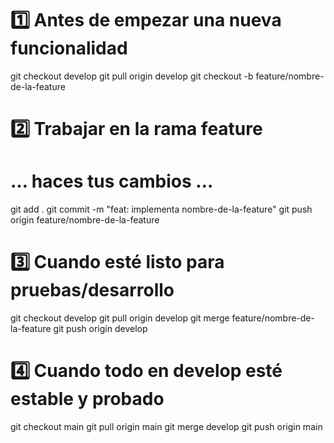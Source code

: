 # 1️⃣ Antes de empezar una nueva funcionalidad
git checkout develop
git pull origin develop
git checkout -b feature/nombre-de-la-feature

# 2️⃣ Trabajar en la rama feature
# … haces tus cambios …
git add .
git commit -m "feat: implementa nombre-de-la-feature"
git push origin feature/nombre-de-la-feature

# 3️⃣ Cuando esté listo para pruebas/desarrollo
git checkout develop
git pull origin develop
git merge feature/nombre-de-la-feature
git push origin develop

# 4️⃣ Cuando todo en develop esté estable y probado
git checkout main
git pull origin main
git merge develop
git push origin main
